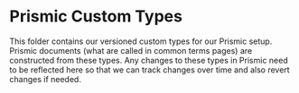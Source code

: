 # Prismic Custom Types

This folder contains our versioned custom types for our Prismic setup. Prismic documents (what are called in common terms pages) are constructed from these types. Any changes to these types in Prismic need to be reflected here so that we can track changes over time and also revert changes if needed.